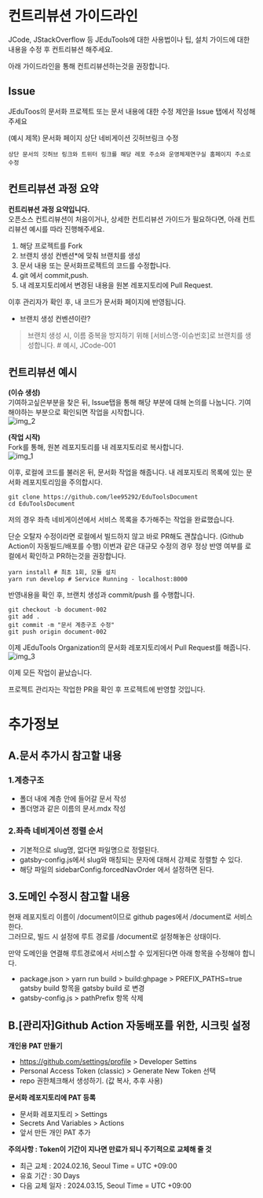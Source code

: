# 컨트리뷰션 가이드라인

JCode, JStackOverflow 등 JEduTools에 대한 사용법이나 팁, 설치 가이드에 대한 내용을 수정 후 컨트리뷰션 해주세요.

아래 가이드라인을 통해 컨트리뷰션하는것을 권장합니다. 

## Issue

JEduToos의 문서화 프로젝트 또는 문서 내용에 대한 수정 제안을 Issue 탭에서 작성해주세요

(예시 제목) 문서화 페이지 상단 네비게이션 깃허브링크 수정
```
상단 문서의 깃허브 링크와 트위터 링크를 해당 레포 주소와 운영체제연구실 홈페이지 주소로 수정
```

## 컨트리뷰션 과정 요약

**컨트리뷰션 과정 요약입니다.**  
오픈소스 컨트리뷰션이 처음이거나, 상세한 컨트리뷰션 가이드가 필요하다면, 아래 컨트리뷰션 예시를 따라 진행해주세요.

1) 해당 프로젝트를 Fork
2) 브랜치 생성 컨벤션*에 맞춰 브랜치를 생성
3) 문서 내용 또는 문서화프로젝트의 코드를 수정합니다.
4) git 에서 commit,push.
5) 내 레포지토리에서 변경된 내용을 원본 레포지토리에 Pull Request.

이후 관리자가 확인 후, 내 코드가 문서화 페이지에 반영됩니다. 

* 브랜치 생성 컨벤션이란?
> 브랜치 생성 시, 이름 중복을 방지하기 위해 [서비스명-이슈번호]로 브랜치를 생성합니다. # 예시, JCode-001


## 컨트리뷰션 예시

**(이슈 생성)**   
기여하고싶은부분을 찾은 뒤, Issue탭을 통해 해당 부분에 대해 논의를 나눕니다. 기여해야하는 부분으로 확인되면 작업을 시작합니다.   
![img_2](./images/CONTRIBUTING/contributing_2.png)

**(작업 시작)**  
Fork를 통해, 원본 레포지토리를 내 레포지토리로 복사합니다.  
![img_1](./images/CONTRIBUTING/contributing_1.png)


이후, 로컬에 코드를 불러온 뒤, 문서화 작업을 해줍니다. 내 레포지토리 목록에 있는 문서화 레포지토리임을 주의합시다.
```
git clone https://github.com/lee95292/EduToolsDocument
cd EduToolsDocument
```

저의 경우 좌측 네비게이션에서 서비스 목록을 추가해주는 작업을 완료했습니다. 

단순 오탈자 수정이라면 로컬에서 빌드하지 않고 바로 PR해도 괜찮습니다. (Github Action이 자동빌드/배포를 수행)
이번과 같은 대규모 수정의 경우 정상 반영 여부를 로컬에서 확인하고 PR하는것을 권장합니다.

```
yarn install # 최초 1회, 모듈 설치
yarn run develop # Service Running - localhost:8000
```

반영내용을 확인 후, 브랜치 생성과 commit/push 를 수행합니다. 
```
git checkout -b document-002
git add .
git commit -m "문서 계층구조 수정"
git push origin document-002
```

이제 JEduTools Organization의 문서화 레포지토리에서 Pull Request를 해줍니다. 
![img_3](./images/CONTRIBUTING/contributing_3.png)

이제 모든 작업이 끝났습니다.

프로젝트 관리자는 작업한 PR을 확인 후 프로젝트에 반영할 것입니다.

# 추가정보

## A.문서 추가시 참고할 내용

### 1.계층구조
* 폴더 내에 계층 안에 들어갈 문서 작성
* 폴더명과 같은 이름의 문서.mdx 작성

### 2.좌측 네비게이션 정렬 순서
* 기본적으로 slug명, 없다면 파일명으로 정렬된다.
* gatsby-config.js에서 slug와 매칭되는 문자에 대해서 강제로 정렬할 수 있다.
 * 해당 파일의 sidebarConfig.forcedNavOrder 에서 설정하면 된다. 


## 3.도메인 수정시 참고할 내용
현재 레포지토리 이름이 /document이므로 github pages에서 /document로 서비스한다.   
그러므로, 빌드 시 설정에 루트 경로를 /document로 설정해놓은 상태이다.  

만약 도메인을 연결해 루트경로에서 서비스할 수 있게된다면 아래 항목을 수정해야 합니다.
* package.json > yarn run build > build:ghpage > PREFIX_PATHS=true gatsby build 항목을 gatsby build 로 변경
* gatsby-config.js > pathPrefix 항목 삭제


## B.[관리자]Github Action 자동배포를 위한, 시크릿 설정

**개인용 PAT 만들기**
* https://github.com/settings/profile > Developer Settins
* Personal Access Token (classic) > Generate New Token 선택
* repo 권한체크해서 생성하기. (값 복사, 추후 사용) 

**문서화 레포지토리에 PAT 등록**
* 문서화 레포지토리 > Settings
* Secrets And Variables > Actions
* 앞서 만든 개인 PAT 추가

**주의사항 : Token이 기간이 지나면 만료가 되니 주기적으로 교체해 줄 것**
* 최근 교체 : 2024.02.16, Seoul Time = UTC +09:00
* 유효 기간 : 30 Days
* 다음 교체 일자 : 2024.03.15, Seoul Time = UTC +09:00
